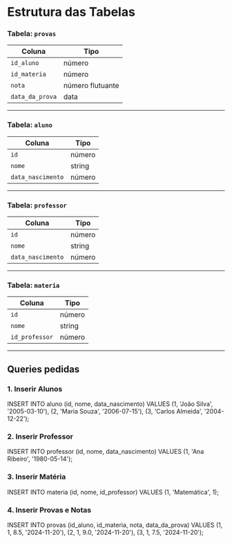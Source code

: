 # Estrutura das Tabelas

### Tabela: `provas`
| **Coluna**         | **Tipo**          |
|---------------------|-------------------|
| `id_aluno`         | número           |
| `id_materia`       | número           |
| `nota`             | número flutuante |
| `data_da_prova`    | data             |

---

### Tabela: `aluno`
| **Coluna**         | **Tipo**  |
|---------------------|-----------|
| `id`               | número    |
| `nome`             | string    |
| `data_nascimento`  | número    |

---

### Tabela: `professor`
| **Coluna**         | **Tipo**  |
|---------------------|-----------|
| `id`               | número    |
| `nome`             | string    |
| `data_nascimento`  | número    |

---

### Tabela: `materia`
| **Coluna**         | **Tipo**  |
|---------------------|-----------|
| `id`               | número    |
| `nome`             | string    |
| `id_professor`     | número    |

---

## Queries pedidas

### 1. Inserir Alunos
INSERT INTO aluno (id, nome, data_nascimento) VALUES
(1, 'João Silva', '2005-03-10'),
(2, 'Maria Souza', '2006-07-15'),
(3, 'Carlos Almeida', '2004-12-22');

### 2. Inserir Professor
INSERT INTO professor (id, nome, data_nascimento) VALUES
(1, 'Ana Ribeiro', '1980-05-14');

### 3. Inserir Matéria
INSERT INTO materia (id, nome, id_professor) VALUES
(1, 'Matemática', 1);

### 4. Inserir Provas e Notas
INSERT INTO provas (id_aluno, id_materia, nota, data_da_prova) VALUES
(1, 1, 8.5, '2024-11-20'),
(2, 1, 9.0, '2024-11-20'),
(3, 1, 7.5, '2024-11-20');



